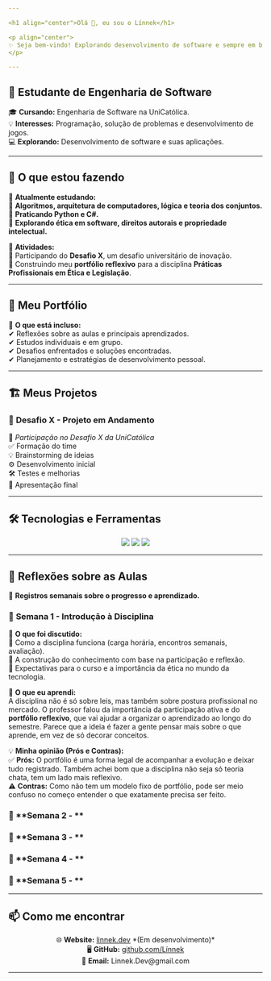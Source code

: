 ```yaml
---

<h1 align="center">Olá 👋, eu sou o Línnek</h1>

<p align="center">
✨ Seja bem-vindo! Explorando desenvolvimento de software e sempre em busca de novos desafios. 🚀
</p>

---
```


## 🚀 **Estudante de Engenharia de Software**  

🎓 **Cursando:** Engenharia de Software na UniCatólica.  
💡 **Interesses:** Programação, solução de problemas e desenvolvimento de jogos.  
💻 **Explorando:** Desenvolvimento de software e suas aplicações.  

---

## 📌 O que estou fazendo  
📖 **Atualmente estudando:**  
🔹 **Algoritmos, arquitetura de computadores, lógica e teoria dos conjuntos.**  
🔹 **Praticando Python e C#.**  
🔹 **Explorando ética em software, direitos autorais e propriedade intelectual.**  

🚀 **Atividades:**  
🔸 Participando do **Desafio X**, um desafio universitário de inovação.  
🔸 Construindo meu **portfólio reflexivo** para a disciplina **Práticas Profissionais em Ética e Legislação**.  

---

## 📂 Meu Portfólio  
📁 **O que está incluso:**  
✔ Reflexões sobre as aulas e principais aprendizados.  
✔ Estudos individuais e em grupo.  
✔ Desafios enfrentados e soluções encontradas.  
✔ Planejamento e estratégias de desenvolvimento pessoal.  

---

## 🏗️ Meus Projetos  
### 🎯 **Desafio X - Projeto em Andamento**  
📌 *Participação no Desafio X da UniCatólica*  
✅ Formação do time  
💡 Brainstorming de ideias  
⚙️ Desenvolvimento inicial  
🛠️ Testes e melhorias  
📢 Apresentação final  

---

## 🛠️ Tecnologias e Ferramentas  
<p align="center">
  <img src="https://img.shields.io/badge/Python-3776AB?style=for-the-badge&logo=python&logoColor=white" />
  <img src="https://img.shields.io/badge/C%23-239120?style=for-the-badge&logo=csharp&logoColor=white" />
  <img src="https://img.shields.io/badge/Unity-100000?style=for-the-badge&logo=unity&logoColor=white" />
</p>

---

## 📅 Reflexões sobre as Aulas  
💭 **Registros semanais sobre o progresso e aprendizado.**  

### 📅 **Semana 1 - Introdução à Disciplina**  
📌 **O que foi discutido:**  
📝 Como a disciplina funciona (carga horária, encontros semanais, avaliação).  
📝 A construção do conhecimento com base na participação e reflexão.  
📝 Expectativas para o curso e a importância da ética no mundo da tecnologia.  

📖 **O que eu aprendi:**  
A disciplina não é só sobre leis, mas também sobre postura profissional no mercado. O professor falou da importância da participação ativa e do **portfólio reflexivo**, que vai ajudar a organizar o aprendizado ao longo do semestre. Parece que a ideia é fazer a gente pensar mais sobre o que aprende, em vez de só decorar conceitos.  

💡 **Minha opinião (Prós e Contras):**  
✅ **Prós:** O portfólio é uma forma legal de acompanhar a evolução e deixar tudo registrado. Também achei bom que a disciplina não seja só teoria chata, tem um lado mais reflexivo.  
⚠️ **Contras:** Como não tem um modelo fixo de portfólio, pode ser meio confuso no começo entender o que exatamente precisa ser feito.  

### 📅 **Semana 2 - **
### 📅 **Semana 3 - **
### 📅 **Semana 4 - **
### 📅 **Semana 5 - **


---

## 📫 Como me encontrar  
<p align="center">
  🌐 <strong>Website:</strong> <a href="https://linnek.dev">linnek.dev</a> *(Em desenvolvimento)* <br>
  🖥️ <strong>GitHub:</strong> <a href="https://github.com/Línnek">github.com/Línnek</a> <br>
  📩 <strong>Email:</strong> Linnek.Dev@gmail.com <br>
</p>

---
